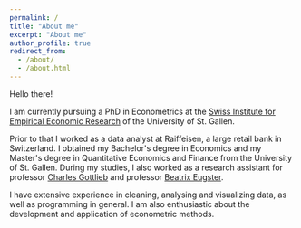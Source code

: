 ```yaml
---
permalink: /
title: "About me"
excerpt: "About me"
author_profile: true
redirect_from: 
  - /about/
  - /about.html
---
```


Hello there!

I am currently pursuing a PhD in Econometrics at the 
[Swiss Institute for Empirical Economic Research](https://sew.unisg.ch/) 
of the University of St.  Gallen.

Prior to that I worked as a data analyst at Raiffeisen, a large retail bank in
Switzerland. I obtained my Bachelor's degree in Economics and my Master's
degree in Quantitative Economics and Finance from the University of St. Gallen.
During my studies, I also worked as a research assistant for professor
[Charles Gottlieb](https://sites.google.com/site/gottliebcharles/Charles-Gottlieb) 
and professor [Beatrix Eugster](https://www.beatrixeugster.ch/).

I have extensive experience in cleaning, analysing and visualizing data, as
well as programming in general. I am also enthusiastic about the development
and application of econometric methods.